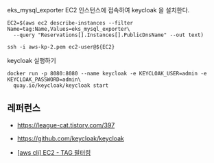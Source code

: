 eks_mysql_exporter EC2 인스턴스에 접속하여 keycloak 을 설치한다.
```
EC2=$(aws ec2 describe-instances --filter Name=tag:Name,Values=eks_mysql_exporter\
  --query "Reservations[].Instances[].PublicDnsName" --out text)

ssh -i aws-kp-2.pem ec2-user@${EC2}
```

keycloak 실행하기
```
docker run -p 8080:8080 --name keycloak -e KEYCLOAK_USER=admin -e KEYCLOAK_PASSWORD=admin\
  quay.io/keycloak/keycloak start
```


## 레퍼런스 ##

* https://league-cat.tistory.com/397

* https://github.com/keycloak/keycloak

* [[aws cli] EC2 - TAG 필터링](https://passwd.tistory.com/entry/aws-cli-EC2-TAG-%ED%95%84%ED%84%B0%EB%A7%81)
